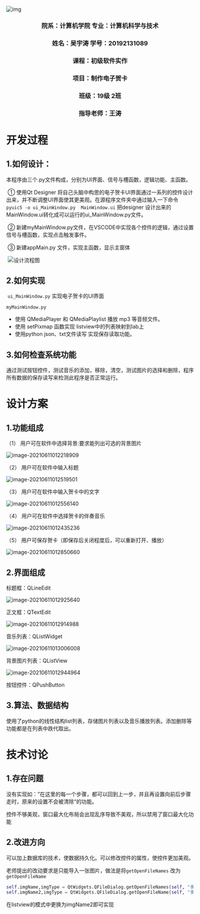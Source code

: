 ![img](https://github.com/ytWu1314/Ecard/blob/master/readme_images/Logo.png)



 <h3 align = "center"> 院系：计算机学院 专业：计算机科学与技术</h3>

<h3 align = "center"> 姓名：吴宇涛 学号：20192131089</h3>

<h3 align = "center">课程：初级软件实作</h3>

<h3 align = "center"> 项目：制作电子贺卡</h3>

 <h3 align = "center"> 班级：19级 2班</h3>

<h3 align = "center">指导老师：王涛 </h3>





# 开发过程

## 	1.如何设计：

​		本程序由三个.py文件构成，分别为UI界面、信号与槽函数，逻辑功能、主函数。

​		① 使用Qt Designer 将自己头脑中构思的电子贺卡UI界面通过一系列的控件设计出来，并不断调整UI界面使其更美观。在源程序文件夹中通过输入一下命令`pyuic5 -o ui_MainWindow.py  MainWindow.ui`  把designer 设计出来的MainWindow.ui转化成可以运行的ui_MainWindow.py文件。 

​		② 新建myMainWindow.py文件，在VSCODE中实现各个控件的逻辑，通过设置信号与槽函数，实现点击触发事件。

​		③ 新建appMain.py 文件，实现主函数，显示主窗体



​		![设计流程图](https://github.com/ytWu1314/Ecard/blob/master/readme_images/%E8%AE%BE%E8%AE%A1%E6%B5%81%E7%A8%8B%E5%9B%BE.png)



## 	2.如何实现

​		`ui_MainWindow.py` 实现电子贺卡的UI界面


`myMainWindow.py` 

* 使用 QMediaPlayer 和 QMediaPlaylist 播放 mp3 等音频文件。
* 使用 setPixmap 函数实现 listview中的列表映射到lab上
* 使用python json、txt文件读写 实现保存读取功能。



## 	3.如何检查系统功能	

​		通过测试按钮控件，测试音乐的添加，移除，清空，测试图片的选择和删除，程序所有数据的保存读写来检测此程序是否正常运行。



# 设计方案

## 	1.功能组成

（1） 用户可在软件中选择背景:要求能列出可选的背景图片

![image-20210611012218909](https://github.com/ytWu1314/Ecard/blob/master/readme_images/image-20210611012218909.png)



（2） 用户可在软件中输入标题

![image-20210611012519501](https://github.com/ytWu1314/Ecard/blob/master/readme_images/image-20210611012519501.png)

（3） 用户可在软件中输入贺卡中的文字

![image-20210611012556140](https://github.com/ytWu1314/Ecard/blob/master/readme_images/image-20210611012556140.png)

（4） 用户可在软件中选择贺卡的伴奏音乐

![image-20210611012435236](https://github.com/ytWu1314/Ecard/blob/master/readme_images/image-20210611012435236.png)

（5） 用户可保存贺卡（即保存后关闭程度后，可以重新打开、播放）

![image-20210611012850660](https://github.com/ytWu1314/Ecard/blob/master/readme_images/image-20210611012850660.png)

## 	2.界面组成

标题框：QLineEdit

![image-20210611012925640](https://github.com/ytWu1314/Ecard/blob/master/readme_images/image-20210611012925640.png)

正文框：QTextEdit

![image-20210611012914988](https://github.com/ytWu1314/Ecard/blob/master/readme_images/image-20210611012914988.png)

音乐列表：QListWidget

![image-20210611013006008](https://github.com/ytWu1314/Ecard/blob/master/readme_images/image-20210611013006008.png)

背景图片列表：QListView

![image-20210611012944964](https://github.com/ytWu1314/Ecard/blob/master/readme_images/image-20210611012944964.png)

按钮控件：QPushButton

## 	3.算法、数据结构

使用了python的线性结构list列表，存储图片列表以及音乐播放列表。添加删除等功能都是在列表中跌代取出。



# 技术讨论

## 	1.存在问题

没有实现如：”在这里的每一个步骤，都可以回到上一步，并且再设置向前后步骤走时，原来的设置不会被清除“的功能。

控件不够美观，窗口最大化布局会出现乱序导致不美观，所以禁用了窗口最大化功能

## 	2.改进方向

可以加上数据库的技术，使数据持久化。可以修改控件的属性，使控件更加美观。

老师提出的改动要求是只能导入一张图片，做法是将`getOpenFileNames` 改为`getOpenFileName`

```python
self.imgName,imgType = QtWidgets.QFileDialog.getOpenFileNames(self, "多文件选择", "/", "所有文件 (*);;文本文件 (*.txt)")
self.imgName2,imgType = QtWidgets.QFileDialog.getOpenFileName(self, "多文件选择", "/", "所有文件 (*);;文本文件 (*.txt)")
```

在listview的模式中更换为imgName2即可实现

